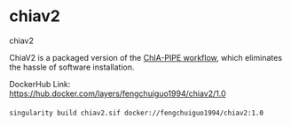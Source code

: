 # chiav2
chiav2

ChiaV2 is a packaged version of the [ChIA-PIPE workflow](https://github.com/TheJacksonLaboratory/ChIA-PIPE), which eliminates the hassle of software installation. 

DockerHub Link: https://hub.docker.com/layers/fengchuiguo1994/chiav2/1.0
####
```
singularity build chiav2.sif docker://fengchuiguo1994/chiav2:1.0
```